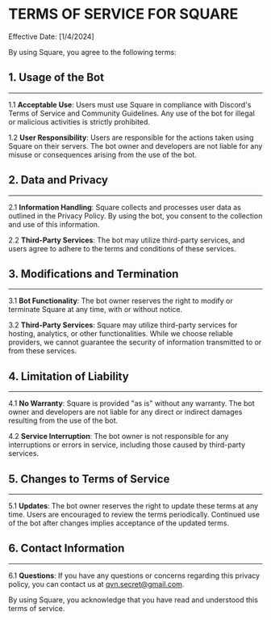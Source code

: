 # TERMS OF SERVICE FOR SQUARE

Effective Date: [1/4/2024]

By using Square, you agree to the following terms:

## 1. Usage of the Bot
-------------------

1.1 **Acceptable Use**: Users must use Square in compliance with Discord's Terms of Service and Community Guidelines. Any use of the bot for illegal or malicious activities is strictly prohibited.

1.2 **User Responsibility**: Users are responsible for the actions taken using Square on their servers. The bot owner and developers are not liable for any misuse or consequences arising from the use of the bot.

## 2. Data and Privacy
-------------------

2.1 **Information Handling**: Square collects and processes user data as outlined in the Privacy Policy. By using the bot, you consent to the collection and use of this information.

2.2 **Third-Party Services**: The bot may utilize third-party services, and users agree to adhere to the terms and conditions of these services.

## 3. Modifications and Termination
-------------------

3.1 **Bot Functionality**: The bot owner reserves the right to modify or terminate Square at any time, with or without notice.

3.2 **Third-Party Services**: Square may utilize third-party services for hosting, analytics, or other functionalities. While we choose reliable providers, we cannot guarantee the security of information transmitted to or from these services.

## 4. Limitation of Liability
-------------------

4.1 **No Warranty**: Square is provided "as is" without any warranty. The bot owner and developers are not liable for any direct or indirect damages resulting from the use of the bot.

4.2 **Service Interruption**: The bot owner is not responsible for any interruptions or errors in service, including those caused by third-party services.

## 5. Changes to Terms of Service
-------------------

5.1 **Updates**: The bot owner reserves the right to update these terms at any time. Users are encouraged to review the terms periodically. Continued use of the bot after changes implies acceptance of the updated terms.

## 6. Contact Information
-------------------

6.1 **Questions**: If you have any questions or concerns regarding this privacy policy, you can contact us at qvn.secret@gmail.com.

By using Square, you acknowledge that you have read and understood this terms of service.